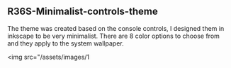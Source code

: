 ## R36S-Minimalist-controls-theme

The theme was created based on the console controls, I designed them in inkscape to be very minimalist.
There are 8 color options to choose from and they apply to the system wallpaper.

<img  src="/assets/images/1

